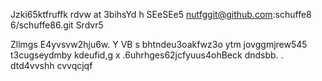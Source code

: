 Jzki65ktfruffk rdvw at 3bihsYd
h SEeSEe5 nutfggit@github.com:schuffe8
6/schuffe86.git
Srdvr5








Zllmgs E4yvsvw2hju6w.  Y  VB s  bhtndeu3oakfwz3o  ytm jovggmjrew545 t3cugseydmby kdeufid,g   x     .6uhrhges62jcfyuus4ohBeck dndsbb. . dtd4vvshh cvvqcjqf
